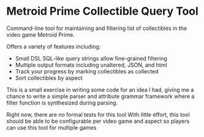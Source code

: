 # Metroid Prime Collectible Query Tool
Command-line tool for maintaining and filtering list of collectibles in the video game Metroid Prime.

Offers a variety of features including:
* Small DSL SQL-like query strings allow fine-grained filtering
* Multiple output formats including unaltered, JSON, and html
* Track your progress by marking collectibles as collected
* Sort collectibles by aspect

This is a small exercise in writing some code for an idea I had, giving me a chance to write a simple parser and attribute grammar framework where a filter function is synthesized during parsing.

Right now, there are no formal tests for this tool
With little effort, this tool should be able to be configurable per video game and aspect so
 players can use this tool for multiple games